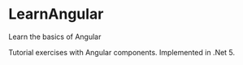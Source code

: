 # LearnAngular
Learn the basics of Angular

Tutorial exercises with Angular components. Implemented in .Net 5.
